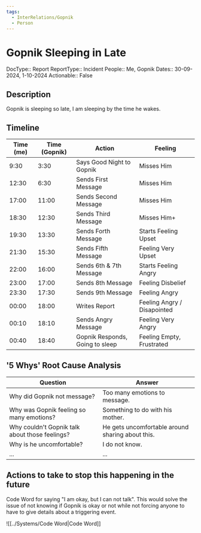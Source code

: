 ```yaml
---
tags:
  - InterRelations/Gopnik
  - Person
---
```

# Gopnik Sleeping in Late

DocType:: Report
ReportType:: Incident
People:: Me, Gopnik
Dates:: 30-09-2024, 1-10-2024
Actionable:: False
## Description
Gopnik is sleeping so late, I am sleeping by the time he wakes. 

## Timeline

| Time (me) | Time (Gopnik) | Action                          | Feeling                     |
| --------- | ------------- | ------------------------------- | --------------------------- |
| 9:30      | 3:30          | Says Good Night to Gopnik       | Misses Him                  |
| 12:30     | 6:30          | Sends First Message             | Misses Him                  |
| 17:00     | 11:00         | Sends Second Message            | Misses Him                  |
| 18:30     | 12:30         | Sends Third Message             | Misses Him+                 |
| 19:30     | 13:30         | Sends Forth Message             | Starts Feeling Upset        |
| 21:30     | 15:30         | Sends Fifth Message             | Feeling Very Upset          |
| 22:00     | 16:00         | Sends 6th & 7th Message         | Starts Feeling Angry        |
| 23:00     | 17:00         | Sends 8th Message               | Feeling Disbelief           |
| 23:30     | 17:30         | Sends 9th Message               | Feeling Angry               |
| 00:00     | 18:00         | Writes Report                   | Feeling Angry / Disapointed |
| 00:10     | 18:10         | Sends Angry Message             | Feeling Very Angry          |
| 00:40     | 18:40         | Gopnik Responds, Going to sleep | Feeling Empty, Frustrated   |

## '5 Whys' Root Cause Analysis

| Question                                       | Answer                                           |
| ---------------------------------------------- | ------------------------------------------------ |
| Why did Gopnik not message?                    | Too many emotions to message.                    |
| Why was Gopnik feeling so many emotions?       | Something to do with his mother.                 |
| Why couldn't Gopnik talk about those feelings? | He gets uncomfortable around sharing about this. |
| Why is he uncomfortable?                       | I do not know.                                   |
| ...                                            | ...                                              |


## Actions to take to stop this happening in the future
Code Word for saying "I am okay, but I can not talk". 
This would solve the issue of not knowing if Gopnik is okay or not while not forcing anyone to have to give details about a triggering event.

![[../Systems/Code Word|Code Word]]